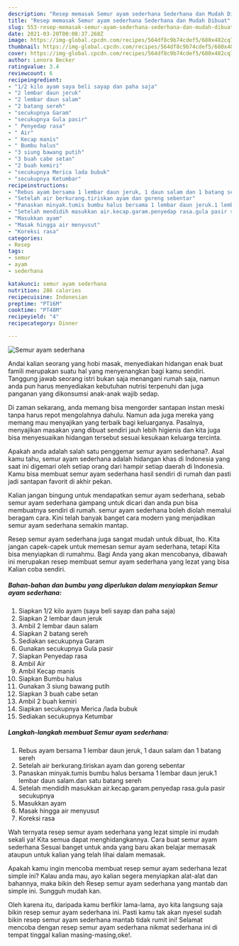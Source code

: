 ```yaml
---
description: "Resep memasak Semur ayam sederhana Sederhana dan Mudah Dibuat"
title: "Resep memasak Semur ayam sederhana Sederhana dan Mudah Dibuat"
slug: 553-resep-memasak-semur-ayam-sederhana-sederhana-dan-mudah-dibuat
date: 2021-03-20T00:08:37.268Z
image: https://img-global.cpcdn.com/recipes/564df8c9b74cdef5/680x482cq70/semur-ayam-sederhana-foto-resep-utama.jpg
thumbnail: https://img-global.cpcdn.com/recipes/564df8c9b74cdef5/680x482cq70/semur-ayam-sederhana-foto-resep-utama.jpg
cover: https://img-global.cpcdn.com/recipes/564df8c9b74cdef5/680x482cq70/semur-ayam-sederhana-foto-resep-utama.jpg
author: Lenora Becker
ratingvalue: 3.4
reviewcount: 6
recipeingredient:
- "1/2 kilo ayam saya beli sayap dan paha saja"
- "2 lembar daun jeruk"
- "2 lembar daun salam"
- "2 batang sereh"
- "secukupnya Garam"
- "secukupnya Gula pasir"
- " Penyedap rasa"
- " Air"
- " Kecap manis"
- " Bumbu halus"
- "3 siung bawang putih"
- "3 buah cabe setan"
- "2 buah kemiri"
- "secukupnya Merica lada bubuk"
- "secukupnya Ketumbar"
recipeinstructions:
- "Rebus ayam bersama 1 lembar daun jeruk, 1 daun salam dan 1 batang sereh"
- "Setelah air berkurang.tiriskan ayam dan goreng sebentar"
- "Panaskan minyak.tumis bumbu halus bersama 1 lembar daun jeruk.1 lembar daun salam.dan satu batang sereh"
- "Setelah mendidih masukkan air.kecap.garam.penyedap rasa.gula pasir secukupnya"
- "Masukkan ayam"
- "Masak hingga air menyusut"
- "Koreksi rasa"
categories:
- Resep
tags:
- semur
- ayam
- sederhana

katakunci: semur ayam sederhana 
nutrition: 286 calories
recipecuisine: Indonesian
preptime: "PT16M"
cooktime: "PT48M"
recipeyield: "4"
recipecategory: Dinner

---
```



![Semur ayam sederhana](https://img-global.cpcdn.com/recipes/564df8c9b74cdef5/680x482cq70/semur-ayam-sederhana-foto-resep-utama.jpg)

Andai kalian seorang yang hobi masak, menyediakan hidangan enak buat famili merupakan suatu hal yang menyenangkan bagi kamu sendiri. Tanggung jawab seorang istri bukan saja menangani rumah saja, namun anda pun harus menyediakan kebutuhan nutrisi terpenuhi dan juga panganan yang dikonsumsi anak-anak wajib sedap.

Di zaman  sekarang, anda memang bisa mengorder santapan instan meski tanpa harus repot mengolahnya dahulu. Namun ada juga mereka yang memang mau menyajikan yang terbaik bagi keluarganya. Pasalnya, menyajikan masakan yang dibuat sendiri jauh lebih higienis dan kita juga bisa menyesuaikan hidangan tersebut sesuai kesukaan keluarga tercinta. 



Apakah anda adalah salah satu penggemar semur ayam sederhana?. Asal kamu tahu, semur ayam sederhana adalah hidangan khas di Indonesia yang saat ini digemari oleh setiap orang dari hampir setiap daerah di Indonesia. Kamu bisa membuat semur ayam sederhana hasil sendiri di rumah dan pasti jadi santapan favorit di akhir pekan.

Kalian jangan bingung untuk mendapatkan semur ayam sederhana, sebab semur ayam sederhana gampang untuk dicari dan anda pun bisa membuatnya sendiri di rumah. semur ayam sederhana boleh diolah memalui beragam cara. Kini telah banyak banget cara modern yang menjadikan semur ayam sederhana semakin mantap.

Resep semur ayam sederhana juga sangat mudah untuk dibuat, lho. Kita jangan capek-capek untuk memesan semur ayam sederhana, tetapi Kita bisa menyiapkan di rumahmu. Bagi Anda yang akan mencobanya, dibawah ini merupakan resep membuat semur ayam sederhana yang lezat yang bisa Kalian coba sendiri.

<!--inarticleads1-->

##### Bahan-bahan dan bumbu yang diperlukan dalam menyiapkan Semur ayam sederhana:

1. Siapkan 1/2 kilo ayam (saya beli sayap dan paha saja)
1. Siapkan 2 lembar daun jeruk
1. Ambil 2 lembar daun salam
1. Siapkan 2 batang sereh
1. Sediakan secukupnya Garam
1. Gunakan secukupnya Gula pasir
1. Siapkan  Penyedap rasa
1. Ambil  Air
1. Ambil  Kecap manis
1. Siapkan  Bumbu halus
1. Gunakan 3 siung bawang putih
1. Siapkan 3 buah cabe setan
1. Ambil 2 buah kemiri
1. Siapkan secukupnya Merica /lada bubuk
1. Sediakan secukupnya Ketumbar




<!--inarticleads2-->

##### Langkah-langkah membuat Semur ayam sederhana:

1. Rebus ayam bersama 1 lembar daun jeruk, 1 daun salam dan 1 batang sereh
1. Setelah air berkurang.tiriskan ayam dan goreng sebentar
1. Panaskan minyak.tumis bumbu halus bersama 1 lembar daun jeruk.1 lembar daun salam.dan satu batang sereh
1. Setelah mendidih masukkan air.kecap.garam.penyedap rasa.gula pasir secukupnya
1. Masukkan ayam
1. Masak hingga air menyusut
1. Koreksi rasa




Wah ternyata resep semur ayam sederhana yang lezat simple ini mudah sekali ya! Kita semua dapat menghidangkannya. Cara buat semur ayam sederhana Sesuai banget untuk anda yang baru akan belajar memasak ataupun untuk kalian yang telah lihai dalam memasak.

Apakah kamu ingin mencoba membuat resep semur ayam sederhana lezat simple ini? Kalau anda mau, ayo kalian segera menyiapkan alat-alat dan bahannya, maka bikin deh Resep semur ayam sederhana yang mantab dan simple ini. Sungguh mudah kan. 

Oleh karena itu, daripada kamu berfikir lama-lama, ayo kita langsung saja bikin resep semur ayam sederhana ini. Pasti kamu tak akan nyesel sudah bikin resep semur ayam sederhana mantab tidak rumit ini! Selamat mencoba dengan resep semur ayam sederhana nikmat sederhana ini di tempat tinggal kalian masing-masing,oke!.

